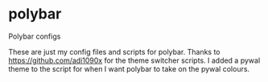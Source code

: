 # polybar
Polybar configs

These are just my config files and scripts for polybar. Thanks to https://github.com/adi1090x for the theme switcher scripts. I added a pywal theme to the script for when I want polybar to take on the pywal colours.
